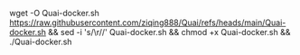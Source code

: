 wget -O Quai-docker.sh https://raw.githubusercontent.com/ziqing888/Quai/refs/heads/main/Quai-docker.sh && sed -i 's/\r//' Quai-docker.sh && chmod +x Quai-docker.sh && ./Quai-docker.sh
